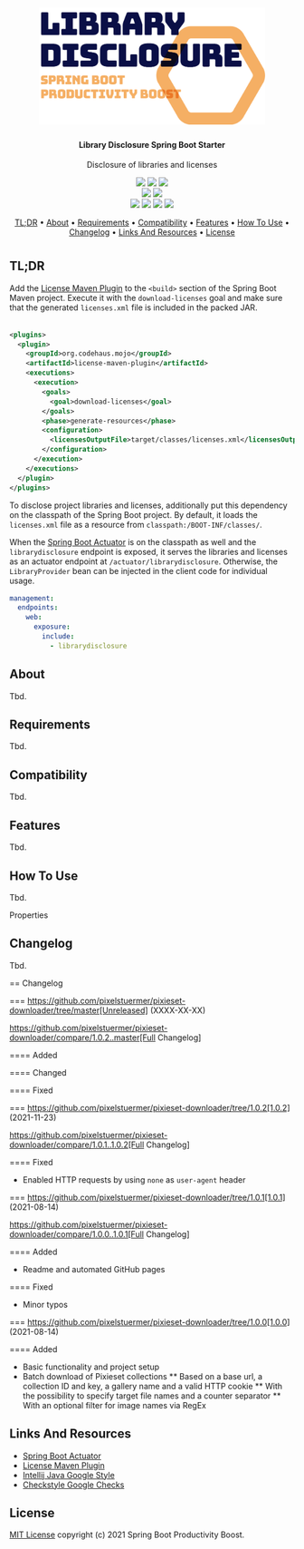 <h1 align="center">
    <img src="./.docs/logo/logo.png" width="400"/>
</h1>

<h4 align="center">Library Disclosure Spring Boot Starter</h4>

<p align="center">Disclosure of libraries and licenses</p>

<p align="center">
    <a href="https://github.com/Spring-Boot-Productivity-Boost/library-disclosure-spring-boot-starter/actions/workflows/ci-build.yaml"><img src="https://img.shields.io/github/workflow/status/Spring-Boot-Productivity-Boost/library-disclosure-spring-boot-starter/CI build?logo=github&logoColor=white"></a>
    <a href="https://github.com/Spring-Boot-Productivity-Boost/library-disclosure-spring-boot-starter/tags"><img src="https://img.shields.io/github/v/tag/Spring-Boot-Productivity-Boost/library-disclosure-spring-boot-starter?display_name=tag&logo=github&logoColor=white"></a>
    <a href="https://opensource.org/licenses/mit-license.php"><img src="https://img.shields.io/github/license/Spring-Boot-Productivity-Boost/library-disclosure-spring-boot-starter?logo=Open Source Initiative&logoColor=white"></a>
    <br>
    <a href="https://codebeat.co/projects/github-com-spring-boot-productivity-boost-library-disclosure-spring-boot-starter-develop"><img src="https://codebeat.co/badges/bee3f5ec-31c1-4cd9-bb43-f3d16c203080"></a>
    <a href="https://codecov.io/gh/Spring-Boot-Productivity-Boost/library-disclosure-spring-boot-starter"><img src="https://codecov.io/gh/Spring-Boot-Productivity-Boost/library-disclosure-spring-boot-starter/branch/develop/graph/badge.svg?token=67917LNJ02"></a>
    <br>
    <a href="https://github.com/Spring-Boot-Productivity-Boost/library-disclosure-spring-boot-starter/issues"><img src="https://img.shields.io/github/issues/Spring-Boot-Productivity-Boost/library-disclosure-spring-boot-starter?logo=github&logoColor=white"></a>
    <a href="https://github.com/Spring-Boot-Productivity-Boost/library-disclosure-spring-boot-starter/issues?q=is%3Aissue+is%3Aclosed"><img src="https://img.shields.io/github/issues-closed/Spring-Boot-Productivity-Boost/library-disclosure-spring-boot-starter?logo=github&logoColor=white"></a>
    <a href="https://github.com/Spring-Boot-Productivity-Boost/library-disclosure-spring-boot-starter/pulls"><img src="https://img.shields.io/github/issues-pr/Spring-Boot-Productivity-Boost/library-disclosure-spring-boot-starter?logo=github&logoColor=white"></a>
    <a href="https://github.com/Spring-Boot-Productivity-Boost/library-disclosure-spring-boot-starter/pulls?q=is%3Apr+is%3Aclosed"><img src="https://img.shields.io/github/issues-pr-closed/Spring-Boot-Productivity-Boost/library-disclosure-spring-boot-starter?logo=github&logoColor=white"></a>
</p>

<p align="center">
    <a href="#tldr">TL;DR</a> •
    <a href="#about">About</a> •
    <a href="#requirements">Requirements</a> •
    <a href="#compatibility">Compatibility</a> •
    <a href="#features">Features</a> •
    <a href="#how-to-use">How To Use</a> •
    <a href="#changelog">Changelog</a> •
    <a href="#links-and-resources">Links And Resources</a> •
    <a href="#license">License</a>
</p>

<h1></h1>

## TL;DR

Add the [License Maven Plugin](https://www.mojohaus.org/license-maven-plugin/index.html) to the `<build>` section of the Spring Boot Maven project. Execute it
with the `download-licenses` goal and make sure that the generated `licenses.xml` file is included in the packed JAR.

```xml

<plugins>
  <plugin>
    <groupId>org.codehaus.mojo</groupId>
    <artifactId>license-maven-plugin</artifactId>
    <executions>
      <execution>
        <goals>
          <goal>download-licenses</goal>
        </goals>
        <phase>generate-resources</phase>
        <configuration>
          <licensesOutputFile>target/classes/licenses.xml</licensesOutputFile>
        </configuration>
      </execution>
    </executions>
  </plugin>
</plugins>
```

To disclose project libraries and licenses, additionally put this dependency on the classpath of the Spring Boot project. By default, it loads
the `licenses.xml` file as a resource from `classpath:/BOOT-INF/classes/`.

When the [Spring Boot Actuator](https://docs.spring.io/spring-boot/docs/current/reference/html/actuator.html) is on the classpath as well and
the `librarydisclosure` endpoint is exposed, it serves the libraries and licenses as an actuator endpoint at `/actuator/librarydisclosure`. Otherwise,
the `LibraryProvider` bean can be injected in the client code for individual usage.

```yaml
management:
  endpoints:
    web:
      exposure:
        include:
          - librarydisclosure
```

## About

Tbd.

## Requirements

Tbd.

## Compatibility

Tbd.

## Features

Tbd.

## How To Use

Tbd.

Properties

## Changelog

Tbd.

== Changelog

=== https://github.com/pixelstuermer/pixieset-downloader/tree/master[Unreleased] (XXXX-XX-XX)

https://github.com/pixelstuermer/pixieset-downloader/compare/1.0.2..master[Full Changelog]

==== Added

==== Changed

==== Fixed

=== https://github.com/pixelstuermer/pixieset-downloader/tree/1.0.2[1.0.2] (2021-11-23)

https://github.com/pixelstuermer/pixieset-downloader/compare/1.0.1..1.0.2[Full Changelog]

==== Fixed

* Enabled HTTP requests by using `none` as `user-agent` header

=== https://github.com/pixelstuermer/pixieset-downloader/tree/1.0.1[1.0.1] (2021-08-14)

https://github.com/pixelstuermer/pixieset-downloader/compare/1.0.0..1.0.1[Full Changelog]

==== Added

* Readme and automated GitHub pages

==== Fixed

* Minor typos

=== https://github.com/pixelstuermer/pixieset-downloader/tree/1.0.0[1.0.0] (2021-08-14)

==== Added

* Basic functionality and project setup
* Batch download of Pixieset collections
  ** Based on a base url, a collection ID and key, a gallery name and a valid HTTP cookie
  ** With the possibility to specify target file names and a counter separator
  ** With an optional filter for image names via RegEx

## Links And Resources

* [Spring Boot Actuator](https://docs.spring.io/spring-boot/docs/current/reference/html/actuator.html)
* [License Maven Plugin](https://www.mojohaus.org/license-maven-plugin/index.html)
* [Intellij Java Google Style](https://github.com/google/styleguide/blob/gh-pages/intellij-java-google-style.xml)
* [Checkstyle Google Checks](https://github.com/checkstyle/checkstyle/blob/checkstyle-8.30/src/main/resources/google_checks.xml)

## License

[MIT License](https://opensource.org/licenses/mit-license.php) copyright (c) 2021 Spring Boot Productivity Boost.
